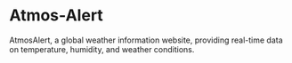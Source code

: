 # Atmos-Alert
 AtmosAlert, a global weather information website, providing real-time data on temperature, humidity, and weather conditions.
